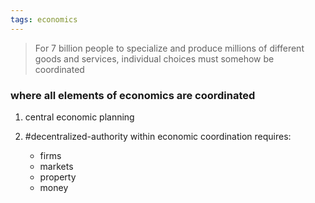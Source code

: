 ```yaml
---
tags: economics
---
```


> For 7 billion people to specialize and produce millions of different goods and services, individual choices must somehow be coordinated

### where all elements of economics are coordinated
1. central economic planning

2. #decentralized-authority within economic coordination requires:
	- firms
	- markets
	- property
	- money

